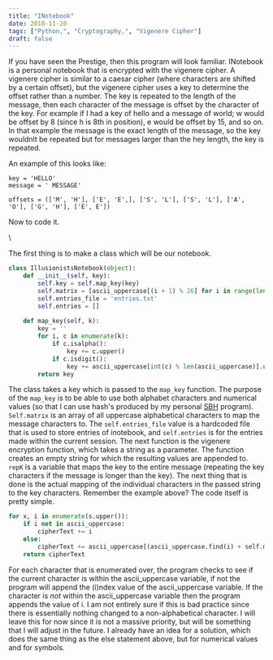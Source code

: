 ```yaml
---
title: "INotebook"
date: 2018-11-20
tags: ["Python,", "Cryptography,", "Vigenere Cipher"]
draft: false
---
```


If you have seen the Prestige, then this program will look familiar. INotebook is a personal notebook that is encrypted with the vigenere cipher. A vigenere cipher is similar to a caesar cipher (where characters are shifted by a certain offset), but the vigenere cipher uses a key to determine the offset rather than a number. The key is repeated to the length of the message, then each character of the message is offset by the character of the key. For example if I had a key of hello and a message of world; w would be offset by 8 (since h is 8th in position), e would be offset by 15, and so on. In that example the message is the exact length of the message, so the key wouldnlt be repeated but for messages larger than the hey length, the key is repeated. 

An example of this looks like:

```
key = 'HELLO'
message = ' MESSAGE'

offsets = (['M', 'H'], ['E', 'E',], ['S', 'L'], ['S', 'L'], ['A', 'O'], ['G', 'H'], ['E', E'])
```

Now to code it.

\

The first thing is to make a class which will be our notebook.

```Python
class IllusionistsNotebook(object):
	def __init__(self, key):
		self.key = self.map_key(key)
		self.matrix = [ascii_uppercase[(i + 1) % 26] for i in range(len(ascii_uppercase))]
		self.entries_file = 'entries.txt'
		self.entries = []
	
	def map_key(self, k):
		key = ''
		for i, c in enumerate(k):
			if c.isalpha():
				key += c.upper()
			if c.isdigit():
				key += ascii_uppercase[int(c) % len(ascii_uppercase)].upper()
		return key
```

The class takes a key which is passed to the `map_key` function. The purpose of the `map_key` is to be able to use both alphabet characters and numerical values (so that I can use hash's produced by my personal [SBH](https://github.com/OGLinuk/sbh) program). `Self.matrix` is an array of all uppercase alphabetical characters to map the message characters to. The `self.entries_file` value is a hardcoded file that is used to store entries of inotebook, and `self.entries` is for the entries made within the current session. The next function is the vigenere encryption function, which takes a string as a parameter. The function creates an empty string for which the resulting values are appended to. `repK` is a variable that maps the key to the entire message (repeating the key characters if the message is longer than the key). The next thing that is done is the actual mapping of the individual characters in the passed string to the key characters. Remember the example above? The code itself is pretty simple.

```Python
for x, i in enumerate(s.upper()):
	if i not in ascii_uppercase:
		cipherText += i
	else:
		cipherText += ascii_uppercase[(ascii_uppercase.find(i) + self.matrix.index(repK[x])) % 26]
	return cipherText
```

For each character that is enumerated over, the program checks to see if the current character is within the ascii_uppercase variable, if not the program will append the (i)ndex value of the ascii_uppercase variable. If the character is *not* within the ascii_uppercase variable then the program appends the value of i. I am not entirely sure if this is bad practice since there is essentially nothing changed to a non-alphabetical character. I will leave this for now since it is not a massive priority, but will be something that I will adjust in the future. I already have an idea for a solution, which does the same thing as the else statement above, but for numerical values and for symbols. 


